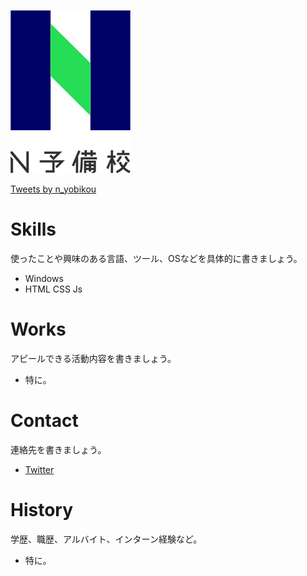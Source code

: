 ![ロゴ](538b7560-private.png)

<a class="twitter-timeline" data-width="400" data-height="600" href="https://twitter.com/n_yobikou?ref_src=twsrc%5Etfw">Tweets by n_yobikou</a> <script async src="https://platform.twitter.com/widgets.js" charset="utf-8"></script>

# Skills
使ったことや興味のある言語、ツール、OSなどを具体的に書きましょう。
- Windows
- HTML CSS Js

# Works
アピールできる活動内容を書きましょう。
- 特に。

# Contact
連絡先を書きましょう。
- [Twitter](https://twitter.com/home)

# History
学歴、職歴、アルバイト、インターン経験など。
- 特に。
